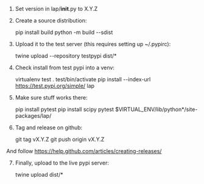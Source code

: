 1. Set version in lap/__init__.py to X.Y.Z
2. Create a source distribution:

    pip install build
    python -m build --sdist

3. Upload it to the test server (this requires setting up ~/.pypirc):

    twine upload --repository testpypi dist/*

4. Check install from test pypi into a venv:

    virtualenv test
    . test/bin/activate
    pip install --index-url https://test.pypi.org/simple/ lap

5. Make sure stuff works there:

    pip install pytest
    pip install scipy
    pytest $VIRTUAL_ENV/lib/python*/site-packages/lap/

6. Tag and release on github:

    git tag vX.Y.Z
    git push origin vX.Y.Z

And follow https://help.github.com/articles/creating-releases/

7. Finally, upload to the live pypi server:

    twine upload dist/*
